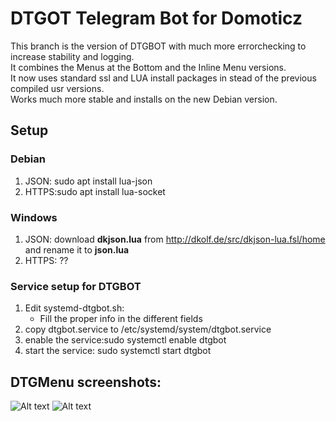 # DTGOT Telegram Bot for Domoticz

This branch is the version of DTGBOT with much more errorchecking to increase stability and logging.<br>
It combines the Menus at the Bottom and the Inline Menu versions.<br>
It now uses standard ssl and LUA install packages in stead of the previous compiled usr versions.<br>
Works much more stable and installs on the new Debian version. 

## Setup

### Debian

   1. JSON: sudo apt install lua-json
   1. HTTPS:sudo apt install lua-socket

### Windows

   1. JSON: download **dkjson.lua** from http://dkolf.de/src/dkjson-lua.fsl/home and rename it to **json.lua**
   1. HTTPS: ??

### Service setup for DTGBOT

   1. Edit systemd-dtgbot.sh:
      * Fill the proper info in the different fields
   1. copy dtgbot.service to /etc/systemd/system/dtgbot.service
   1. enable the service:sudo systemctl enable dtgbot
   1. start the service: sudo systemctl start dtgbot

## DTGMenu screenshots:

  ![Alt text](/img/Menu1.jpg?raw=true "DTGMenu")
  ![Alt text](/img/Menu2.jpg?raw=true "DTGMenu")
